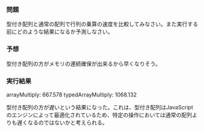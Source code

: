 ### 問題

型付き配列と通常の配列で行列の乗算の速度を比較してみなさい。また実行する前にどのような結果になるか予測しなさい。

### 予想

型付き配列の方がメモリの連続確保が出来るから早くなりそう。

### 実行結果

arrayMultiply: 667.578
typedArrayMultiply: 1068.132

型付き配列の方が遅いという結果になった。これは、型付き配列はJavaScriptのエンジンによって最適化されているため、特定の操作においては通常の配列よりも遅くなるのではないかと考えられる。
